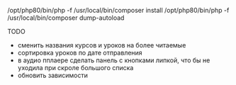 /opt/php80/bin/php -f /usr/local/bin/composer install
/opt/php80/bin/php -f /usr/local/bin/composer dump-autoload

TODO
- сменить названия курсов и уроков на более читаемые
- сортировка уроков по дате отправления
- в аудио пплаере сделать панель с кнопками липкой, что бы не уходила при скроле большого списка
- обновить зависимости
